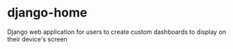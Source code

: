 # django-home
Django web application for users to create custom dashboards to display on their device's screen
